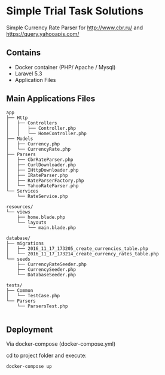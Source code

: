# Simple Trial Task Solutions

Simple Currency Rate Parser for http://www.cbr.ru/ and https://query.yahooapis.com/

## Contains

* Docker container (PHP/ Apache / Mysql)
* Laravel 5.3
* Application Files

## Main Applications Files
	
~~~~
app
├── Http
│   ├── Controllers
│   │   ├── Controller.php
│   │   └── HomeController.php
├── Models
│   ├── Currency.php
│   └── CurrencyRate.php
├── Parsers
│   ├── CbrRateParser.php
│   ├── CurlDownloader.php
│   ├── IHttpDownloader.php
│   ├── IRateParser.php
│   ├── RateParserFactory.php
│   └── YahooRateParser.php
└── Services
    └── RateService.php
	
resources/
└── views
    ├── home.blade.php
    └── layouts
        └── main.blade.php

database/
├── migrations
│   ├── 2016_11_17_173205_create_currencies_table.php
│   └── 2016_11_17_173214_create_currency_rates_table.php
└── seeds
    ├── CurrencyRateSeeder.php
    ├── CurrencySeeder.php
    └── DatabaseSeeder.php

tests/
├── Common
│   └── TestCase.php
└── Parsers
    └── ParsersTest.php	
	
~~~~

## Deployment
Via docker-compose (docker-compose.yml)

cd to project folder and execute:
~~~~
docker-compose up
~~~~


